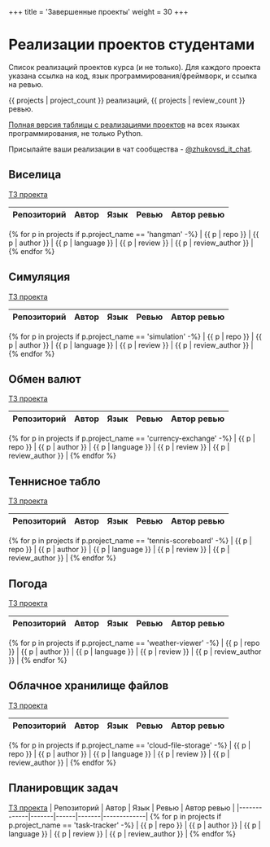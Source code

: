 +++
title = 'Завершенные проекты'
weight = 30
+++

# Реализации проектов студентами

Список реализаций проектов курса (и не только). Для каждого проекта указана ссылка на код, язык программирования/фреймворк, и ссылка на ревью.

{{ projects | project_count }} реализаций, {{ projects | review_count }} ревью.

[Полная версия таблицы с реализациями проектов](https://zhukovsd.github.io/java-backend-learning-course/finished-projects) на всех языках программирования, не только Python.

Присылайте ваши реализации в чат сообщества - [@zhukovsd_it_chat](https://t.me/zhukovsd_it_chat).

## Виселица

[ТЗ проекта](./projects/hangman.md)

| Репозиторий | Автор | Язык | Ревью | Автор ревью |
|-------------|-------|------|-------|-------------|
{% for p in projects if p.project_name == 'hangman' -%}
| {{ p | repo }} | {{ p | author }} | {{ p | language }} | {{ p | review }} | {{ p | review_author }} |
{% endfor %}

## Симуляция

[ТЗ проекта](./projects/simulation.md)

| Репозиторий | Автор | Язык | Ревью | Автор ревью |
|-------------|-------|------|-------|-------------|
{% for p in projects if p.project_name == 'simulation' -%}
| {{ p | repo }} | {{ p | author }} | {{ p | language }} | {{ p | review }} | {{ p | review_author }} |
{% endfor %}

## Обмен валют

[ТЗ проекта](./projects/currency-exchange.md)

| Репозиторий | Автор | Язык | Ревью | Автор ревью |
|-------------|-------|------|-------|-------------|
{% for p in projects if p.project_name == 'currency-exchange' -%}
| {{ p | repo }} | {{ p | author }} | {{ p | language }} | {{ p | review }} | {{ p | review_author }} |
{% endfor %}

## Теннисное табло

[ТЗ проекта](./projects/tennis-scoreboard.md)

| Репозиторий | Автор | Язык | Ревью | Автор ревью |
|-------------|-------|------|-------|-------------|
{% for p in projects if p.project_name == 'tennis-scoreboard' -%}
| {{ p | repo }} | {{ p | author }} | {{ p | language }} | {{ p | review }} | {{ p | review_author }} |
{% endfor %}

## Погода

[ТЗ проекта](./projects/weather-viewer.md)

| Репозиторий | Автор | Язык | Ревью | Автор ревью |
|-------------|-------|------|-------|-------------|
{% for p in projects if p.project_name == 'weather-viewer' -%}
| {{ p | repo }} | {{ p | author }} | {{ p | language }} | {{ p | review }} | {{ p | review_author }} |
{% endfor %}

## Облачное хранилище файлов

[ТЗ проекта](./projects/cloud-file-storage.md)

| Репозиторий | Автор | Язык | Ревью | Автор ревью |
|-------------|-------|------|-------|-------------|
{% for p in projects if p.project_name == 'cloud-file-storage' -%}
| {{ p | repo }} | {{ p | author }} | {{ p | language }} | {{ p | review }} | {{ p | review_author }} |
{% endfor %}

## Планировщик задач

[ТЗ проекта](./projects/task-tracker.md)
| Репозиторий | Автор | Язык | Ревью | Автор ревью |
|-------------|-------|------|-------|-------------|
{% for p in projects if p.project_name == 'task-tracker' -%}
| {{ p | repo }} | {{ p | author }} | {{ p | language }} | {{ p | review }} | {{ p | review_author }} |
{% endfor %}
